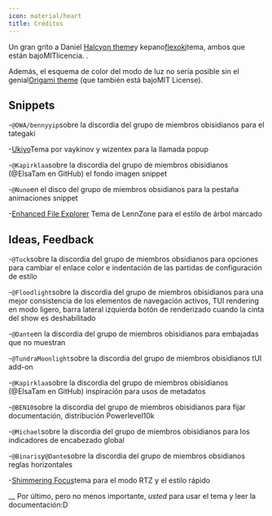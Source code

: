 ```yaml
---
icon: material/heart
title: Créditos
---
```


Un gran grito a Daniel
[Halcyon theme](https://github.com/dbarenholz/halcyon-obsidian)y
kepano[flexoki](https://github.com/kepano/flexoki-obsidian)tema, ambos
que están bajoMITlicencia.
.

Además, el esquema de color del modo de luz no sería posible sin el
genial[Origami theme](https://github.com/7368697661/Origami)
(que también está bajoMIT License).

## Snippets

-`@OWA/bennyyip`sobre la discordia del grupo de miembros obisidianos para el tategaki

-[Ukiyo](https://github.com/technerium/obsidian-ukiyo)Tema por vaykinov y
wizentex para la llamada popup

-`@Kapirklaa`sobre la discordia del grupo de miembros obisidianos (@ElsaTam en GitHub)
el fondo imagen snippet

-`@Nuno`en el disco del grupo de miembros obsidianos para la pestaña animaciones snippet

-[Enhanced File Explorer](https://github.com/LennZone/enhanced-file-explorer-tree)
Tema de LennZone para el estilo de árbol marcado

## Ideas, Feedback

-`@Tuck`sobre la discordia del grupo de miembros obsidianos para opciones para cambiar el enlace
color e indentación de las partidas de configuración de estilo

-`@Floodlight`sobre la discordia del grupo de miembros obisidianos para una mejor consistencia
de los elementos de navegación activos, TUI rendering en modo ligero, barra lateral izquierda
botón de renderizado cuando la cinta del show es deshabilitado

-`@Dante`en la discordia del grupo de miembros obisidianos para embajadas que no muestran

-`@TundraMoonlight`sobre la discordia del grupo de miembros obisidianos
tUI add-on

-`@Kapirklaa`sobre la discordia del grupo de miembros obisidianos (@ElsaTam en GitHub)
inspiración para usos de metadatos

-`@BEN10`sobre la discordia del grupo de miembros obisidianos para fijar
documentación, distribución Powerlevel10k

-`@Michael`sobre la discordia del grupo de miembros obisidianos para los indicadores de encabezado global

-`@Binaris`y`@Dante`sobre la discordia del grupo de miembros obsidianos
reglas horizontales

-[Shimmering Focus](https://github.com/chrisgrieser/shimmering-focus)tema
para el modo RTZ y el estilo rápido

__
Por último, pero no menos importante, *usted* para usar el tema y leer la documentación:D
